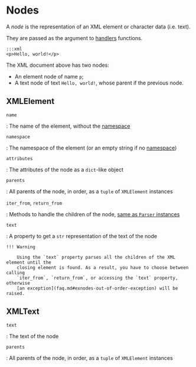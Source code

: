 # Nodes

A _node_ is the representation of an XML element or character data (i.e. text).

They are passed as the argument to [handlers](handlers.md) functions.

    :::xml
    <p>Hello, world!</p>

The XML document above has two nodes:

- An element node of name `p`;
- A text node of text `Hello, world!`, whose parent if the previous node.

## XMLElement

`name`

: The name of the element, without the [namespace]

`namespace`

: The namespace of the element (or an empty string if no [namespace])

`attributes`

: The attributes of the node as a `dict`-like object

`parents`

: All parents of the node, in order, as a `tuple` of `XMLElement` instances

`iter_from`, `return_from`

: Methods to handle the children of the node, [same as `Parser` instances](parser.md)

`text`

: A property to get a `str` representation of the text of the node

    !!! Warning

        Using the `text` property parses all the children of the XML element until the
        closing element is found. As a result, you have to choose between calling
        `iter_from`, `return_from`, or accessing the `text` property, otherwise
        [an exception](faq.md#exnodes-out-of-order-exception) will be raised.

[namespace]: ./namespaces.md

## XMLText

`text`

: The text of the node

`parents`

: All parents of the node, in order, as a `tuple` of `XMLElement` instances
